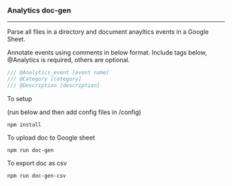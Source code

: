 ### Analytics doc-gen
---
Parse all files in a directory and document anayltics events in a Google Sheet.

Annotate events using comments in below format. Include tags below, 
@Analytics is required, others are optional.
```java
/// @Analytics_event [event name]
/// @Category [category]
/// @Description [description]
``` 

To setup 

(run below and then add config files in /config)
```
npm install
```

To upload doc to Google sheet
```
npm run doc-gen
```
To export doc as csv
```
npm run doc-gen-csv
```